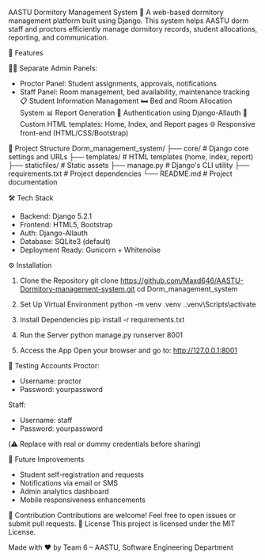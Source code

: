 AASTU Dormitory Management System 🏢
A web-based dormitory management platform built using Django. This system helps AASTU dorm staff and proctors efficiently manage dormitory records, student allocations, reporting, and communication.

🚀 Features

🧑‍💼 Separate Admin Panels:
  - Proctor Panel: Student assignments, approvals, notifications
  - Staff Panel: Room management, bed availability, maintenance tracking
📋 Student Information Management
🛏️ Bed and Room Allocation System
📊 Report Generation
🔐 Authentication using Django-Allauth
🎨 Custom HTML templates: Home, Index, and Report pages
🌐 Responsive front-end (HTML/CSS/Bootstrap)

📁 Project Structure
Dorm_management_system/
├── core/                  # Django core settings and URLs
├── templates/             # HTML templates (home, index, report)
├── staticfiles/           # Static assets
├── manage.py              # Django's CLI utility
├── requirements.txt       # Project dependencies
└── README.md              # Project documentation

🛠️ Tech Stack
- Backend: Django 5.2.1
- Frontend: HTML5, Bootstrap
- Auth: Django-Allauth
- Database: SQLite3 (default)
- Deployment Ready: Gunicorn + Whitenoise

⚙️ Installation
1. Clone the Repository
   git clone https://github.com/Maxd646/AASTU-Dormitory-management-system.git
   cd Dorm_management_system

2. Set Up Virtual Environment
   python -m venv .venv
   .\.venv\Scripts\activate

3. Install Dependencies
   pip install -r requirements.txt

4. Run the Server
   python manage.py runserver 8001

5. Access the App
   Open your browser and go to: http://127.0.0.1:8001

🧪 Testing Accounts
Proctor:
  - Username: proctor
  - Password: yourpassword

Staff:
  - Username: staff
  - Password: yourpassword

(⚠️ Replace with real or dummy credentials before sharing)

📌 Future Improvements
- Student self-registration and requests
- Notifications via email or SMS
- Admin analytics dashboard
- Mobile responsiveness enhancements

🙌 Contribution
Contributions are welcome! Feel free to open issues or submit pull requests.
📄 License
This project is licensed under the MIT License.

Made with ❤️ by Team 6 – AASTU, Software Engineering Department
